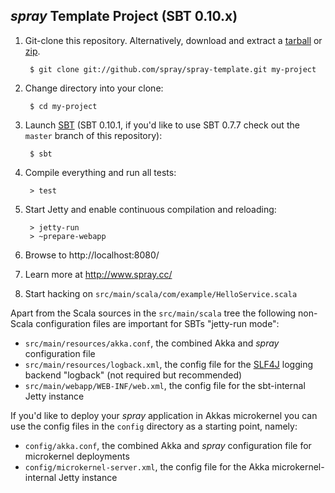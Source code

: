 ## _spray_ Template Project (SBT 0.10.x)

1. Git-clone this repository. Alternatively, download and extract a [tarball] or [zip].

        $ git clone git://github.com/spray/spray-template.git my-project

2. Change directory into your clone:

        $ cd my-project

3. Launch [SBT] (SBT 0.10.1, if you'd like to use SBT 0.7.7 check out the `master` branch of this repository):

        $ sbt

4. Compile everything and run all tests:

        > test

5. Start Jetty and enable continuous compilation and reloading:

        > jetty-run
        > ~prepare-webapp

6. Browse to http://localhost:8080/

7. Learn more at http://www.spray.cc/

8. Start hacking on `src/main/scala/com/example/HelloService.scala`


Apart from the Scala sources in the `src/main/scala` tree the following non-Scala configuration files are important for
SBTs "jetty-run mode":

* `src/main/resources/akka.conf`, the combined Akka and _spray_ configuration file
* `src/main/resources/logback.xml`, the config file for the [SLF4J] logging backend "logback" (not required but recommended)
* `src/main/webapp/WEB-INF/web.xml`, the config file for the sbt-internal Jetty instance

If you'd like to deploy your _spray_ application in Akkas microkernel you can use the config files in the `config`
directory as a starting point, namely:

* `config/akka.conf`, the combined Akka and _spray_ configuration file for microkernel deployments
* `config/microkernel-server.xml`, the config file for the Akka microkernel-internal Jetty instance


[tarball]: http://github.com/spray/spray-template/tarball/master
[zip]: http://github.com/sirthias/spray-template/zipball/master
[SBT]: http://code.google.com/p/simple-build-tool
[SLF4J]: http://www.slf4j.org